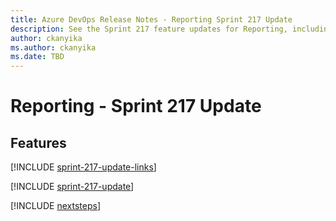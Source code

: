 ```yaml
---
title: Azure DevOps Release Notes - Reporting Sprint 217 Update
description: See the Sprint 217 feature updates for Reporting, including next steps.
author: ckanyika
ms.author: ckanyika
ms.date: TBD
---
```


# Reporting - Sprint 217 Update

## Features

[!INCLUDE [sprint-217-update-links](../includes/reporting/sprint-217-update-links.md)]

[!INCLUDE [sprint-217-update](../includes/reporting/sprint-217-update.md)]

[!INCLUDE [nextsteps](../includes/nextsteps.md)]